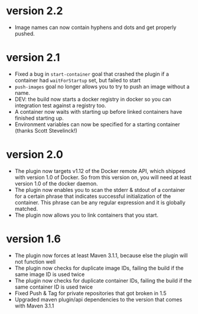 # version 2.2
- Image names can now contain hyphens and dots and get properly pushed.

# version 2.1
- Fixed a bug in `start-container` goal that crashed the plugin if a container had `waitForStartup` set, but failed to
    start
- `push-images` goal no longer allows you to try to push an image without a name.
- DEV: the build now starts a docker registry in docker so you can integration test against a registry too.
- A container now waits with starting up before linked containers have finished starting up.
- Environment variables can now be specified for a starting container (thanks Scott Stevelinck!)

# version 2.0
- The plugin now targets v1.12 of the Docker remote API, which shipped with version 1.0 of Docker. So from this version
 on, you will need at least version 1.0 of the docker daemon.
- The plugin now enables you to scan the stderr & stdout of a container for a certain phrase that indicates successful
    initialization of the container. This phrase can be any regular expression and it is globally matched.
- The plugin now allows you to link containers that you start.

# version 1.6
- The plugin now forces at least Maven 3.1.1, because else the plugin will not function well
- The plugin now checks for duplicate image IDs, failing the build if the same image ID is used twice
- The plugin now checks for duplicate container IDs, failing the build if the same container ID is used twice
- Fixed Push & Tag for private repositories that got broken in 1.5
- Upgraded maven plugin/api dependencies to the version that comes with Maven 3.1.1
